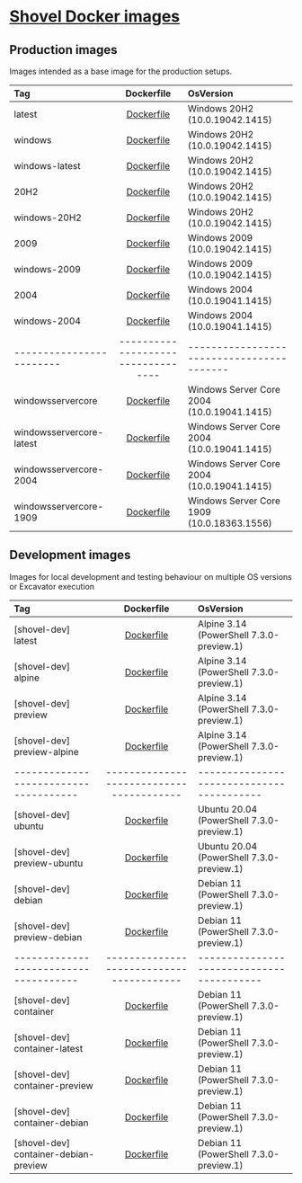 # [Shovel Docker images](https://hub.docker.com/u/shovelinstaller)

## Production images

Images intended as a base image for the production setups.

<!-- https://hub.docker.com/_/microsoft-windows -->
<!-- https://hub.docker.com/_/microsoft-powershell -->
<!-- ./ https://github.com/shovel-org/Dockers/blob/ -->

<!-- (docker inspect mcr.microsoft.com/windows:2004 | ConvertFrom-Json).OsVersion | clip -->
<!-- (docker inspect mcr.microsoft.com/powershell:windowsservercore-1909 | ConvertFrom-Json).OsVersion | clip -->

| Tag                      |             Dockerfile             | OsVersion                                  |
| :----------------------- | :--------------------------------: | :----------------------------------------- |
| latest                   | [Dockerfile](./windows/Dockerfile) | Windows 20H2 (10.0.19042.1415)             |
| windows                  | [Dockerfile](./windows/Dockerfile) | Windows 20H2 (10.0.19042.1415)             |
| windows-latest           | [Dockerfile](./windows/Dockerfile) | Windows 20H2 (10.0.19042.1415)             |
| 20H2                     | [Dockerfile](./windows/Dockerfile) | Windows 20H2 (10.0.19042.1415)             |
| windows-20H2             | [Dockerfile](./windows/Dockerfile) | Windows 20H2 (10.0.19042.1415)             |
| 2009                     | [Dockerfile](./windows/Dockerfile) | Windows 2009 (10.0.19042.1415)             |
| windows-2009             | [Dockerfile](./windows/Dockerfile) | Windows 2009 (10.0.19042.1415)             |
| 2004                     | [Dockerfile](./windows/Dockerfile) | Windows 2004 (10.0.19041.1415)             |
| windows-2004             | [Dockerfile](./windows/Dockerfile) | Windows 2004 (10.0.19041.1415)             |
| ------------------------ | ---------------------------------- | -----------------------------------------  |
| windowsservercore        | [Dockerfile](./windows/Dockerfile) | Windows Server Core 2004 (10.0.19041.1415) |
| windowsservercore-latest | [Dockerfile](./windows/Dockerfile) | Windows Server Core 2004 (10.0.19041.1415) |
| windowsservercore-2004   | [Dockerfile](./windows/Dockerfile) | Windows Server Core 2004 (10.0.19041.1415) |
| windowsservercore-1909   | [Dockerfile](./windows/Dockerfile) | Windows Server Core 1909 (10.0.18363.1556) |

## Development images

Images for local development and testing behaviour on multiple OS versions or Excavator execution

| Tag                                   |                Dockerfile                | OsVersion                                 |
| :------------------------------------ | :--------------------------------------: | :---------------------------------------- |
| [shovel-dev] latest                   |    [Dockerfile](./alpine/Dockerfile)     | Alpine 3.14 (PowerShell 7.3.0-preview.1)  |
| [shovel-dev] alpine                   |    [Dockerfile](./alpine/Dockerfile)     | Alpine 3.14 (PowerShell 7.3.0-preview.1)  |
| [shovel-dev] preview                  |    [Dockerfile](./alpine/Dockerfile)     | Alpine 3.14 (PowerShell 7.3.0-preview.1)  |
| [shovel-dev] preview-alpine           |    [Dockerfile](./alpine/Dockerfile)     | Alpine 3.14 (PowerShell 7.3.0-preview.1)  |
| ------------------------------------- | ---------------------------------------- | ----------------------------------------- |
| [shovel-dev] ubuntu                   |    [Dockerfile](./debian/Dockerfile)     | Ubuntu 20.04 (PowerShell 7.3.0-preview.1) |
| [shovel-dev] preview-ubuntu           |    [Dockerfile](./debian/Dockerfile)     | Ubuntu 20.04 (PowerShell 7.3.0-preview.1) |
| [shovel-dev] debian                   |    [Dockerfile](./debian/Dockerfile)     | Debian 11 (PowerShell 7.3.0-preview.1)    |
| [shovel-dev] preview-debian           |    [Dockerfile](./debian/Dockerfile)     | Debian 11 (PowerShell 7.3.0-preview.1)    |
| ------------------------------------- | ---------------------------------------- | ----------------------------------------- |
| [shovel-dev] container                | [Dockerfile](./dev-container/Dockerfile) | Debian 11 (PowerShell 7.3.0-preview.1)    |
| [shovel-dev] container-latest         | [Dockerfile](./dev-container/Dockerfile) | Debian 11 (PowerShell 7.3.0-preview.1)    |
| [shovel-dev] container-preview        | [Dockerfile](./dev-container/Dockerfile) | Debian 11 (PowerShell 7.3.0-preview.1)    |
| [shovel-dev] container-debian         | [Dockerfile](./dev-container/Dockerfile) | Debian 11 (PowerShell 7.3.0-preview.1)    |
| [shovel-dev] container-debian-preview | [Dockerfile](./dev-container/Dockerfile) | Debian 11 (PowerShell 7.3.0-preview.1)    |
